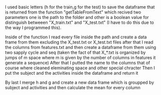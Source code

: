 
I used basic letters (h for the train,g for the test) to save the dataframe that is returned from the function "getTableFromText"
which recived two parameters one is the path to the folder and other is a boolean value for distinguish betweeen "X_train.txt" 
and "X_test.txt" (I have to do this due to the way I programmed this).

Inside of the function I read every file inside the path and create a data frame from them excluding the X_test.txt or X_test.txt files
after that I read the columns from features.txt and then create a dataframe from them using two sapply cycle and seq (taken the fact of that X_*.txt is organized by jumps of m space where m is given by the number of columns in features it generate a sequence)
After that I putted the name to the columns that of course where cleaned eleminating space and other special chracter
Then I put the subject and the activities inside the dataframe and return it

By last I merge h and g and create a new data frame which is groupped by subject and activities and then calculate the mean for every column
